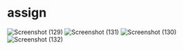# assign

![Screenshot (129)](https://user-images.githubusercontent.com/61381520/120887189-0ecc2100-c60f-11eb-8f45-4464f02ec5a1.png)
![Screenshot (131)](https://user-images.githubusercontent.com/61381520/120887235-4b981800-c60f-11eb-9a6e-7fc5c027012e.png)
![Screenshot (130)](https://user-images.githubusercontent.com/61381520/120887236-4d61db80-c60f-11eb-881e-867f2b4b0e57.png)
![Screenshot (132)](https://user-images.githubusercontent.com/61381520/120887280-869a4b80-c60f-11eb-91de-68c1052ac88c.png)
